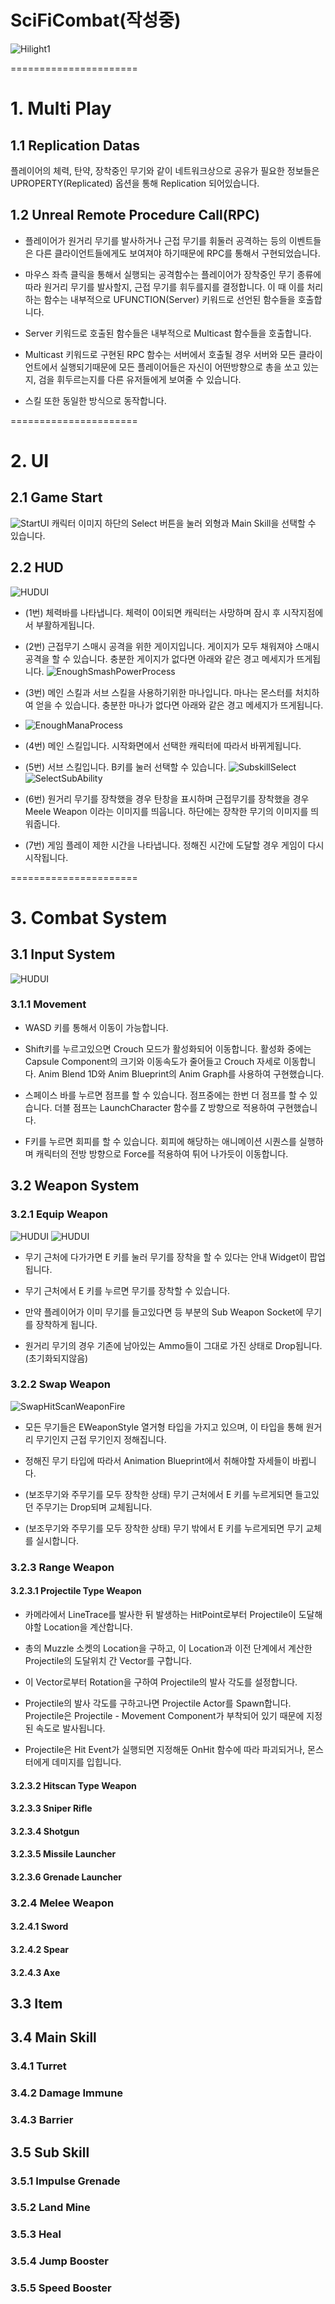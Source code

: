 SciFiCombat(작성중)
======================

![Hilight1](/Gifs/Hilight1.png)

======================

# 1. Multi Play
## 1.1 Replication Datas

플레이어의 체력, 탄약, 장착중인 무기와 같이 네트워크상으로 공유가 필요한 정보들은 UPROPERTY(Replicated) 옵션을 통해 Replication 되어있습니다.

## 1.2 Unreal Remote Procedure Call(RPC)

- 플레이어가 원거리 무기를 발사하거나 근접 무기를 휘둘러 공격하는 등의 이벤트들은 다른 클라이언트들에게도 보여져야 하기때문에 RPC를 통해서 구현되었습니다.

- 마우스 좌측 클릭을 통해서 실행되는 공격함수는 플레이어가 장착중인 무기 종류에 따라 원거리 무기를 발사할지, 근접 무기를 휘두를지를 결정합니다. 이 때 이를 처리하는 함수는 내부적으로 UFUNCTION(Server) 키워드로 선언된 함수들을 호출합니다.

- Server 키워드로 호출된 함수들은 내부적으로 Multicast 함수들을 호출합니다.

- Multicast 키워드로 구현된 RPC 함수는 서버에서 호출될 경우 서버와 모든 클라이언트에서 실행되기때문에 모든 플레이어들은 자신이 어떤방향으로 총을 쏘고 있는지, 검을 휘두르는지를 다른 유저들에게 보여줄 수 있습니다.

- 스킬 또한 동일한 방식으로 동작합니다.


======================

# 2. UI
## 2.1 Game Start

![StartUI](/Gifs/CharacterSelectUI.PNG)
캐릭터 이미지 하단의 Select 버튼을 눌러 외형과 Main Skill을 선택할 수 있습니다.

## 2.2 HUD

![HUDUI](/Gifs/MainHUD_n.PNG)

- (1번) 체력바를 나타냅니다. 체력이 0이되면 캐릭터는 사망하며 잠시 후 시작지점에서 부활하게됩니다.

- (2번) 근접무기 스매시 공격을 위한 게이지입니다. 게이지가 모두 채워져야 스매시 공격을 할 수 있습니다. 충분한 게이지가 없다면 아래와 같은 경고 메세지가 뜨게됩니다.
![EnoughSmashPowerProcess](/Gifs/EnoughSmashPowerProcess.gif)

- (3번) 메인 스킬과 서브 스킬을 사용하기위한 마나입니다. 마나는 몬스터를 처치하여 얻을 수 있습니다. 충분한 마나가 없다면 아래와 같은 경고 메세지가 뜨게됩니다.
- ![EnoughManaProcess](/Gifs/EnoughManaProcess.gif)

- (4번) 메인 스킬입니다. 시작화면에서 선택한 캐릭터에 따라서 바뀌게됩니다.

- (5번) 서브 스킬입니다. B키를 눌러 선택할 수 있습니다.
![SubskillSelect](/Gifs/SubskillSelect.PNG)
![SelectSubAbility](/Gifs/SelectSubAbility.PNG)


- (6번) 원거리 무기를 장착했을 경우 탄창을 표시하며 근접무기를 장착했을 경우 Meele Weapon 이라는 이미지를 띄웁니다. 하단에는 장착한 무기의 이미지를 띄워줍니다.

- (7번) 게임 플레이 제한 시간을 나타냅니다. 정해진 시간에 도달할 경우 게임이 다시 시작됩니다.



======================

# 3. Combat System
## 3.1 Input System

![HUDUI](/Gifs/InputSystem.PNG)

### 3.1.1 Movement

- WASD 키를 통해서 이동이 가능합니다.

- Shift키를 누르고있으면 Crouch 모드가 활성화되어 이동합니다. 활성화 중에는 Capsule Component의 크기와 이동속도가 줄어들고 Crouch 자세로 이동합니다. Anim Blend 1D와 Anim Blueprint의 Anim Graph를 사용하여 구현했습니다.

- 스페이스 바를 누르면 점프를 할 수 있습니다. 점프중에는 한번 더 점프를 할 수 있습니다. 더블 점프는 LaunchCharacter 함수를 Z 방향으로 적용하여 구현했습니다.

- F키를 누르면 회피를 할 수 있습니다. 회피에 해당하는 애니메이션 시퀀스를 실행하며 캐릭터의 전방 방향으로 Force를 적용하여 튀어 나가듯이 이동합니다.


## 3.2 Weapon System

### 3.2.1 Equip Weapon

![HUDUI](/Gifs/EquipWeapon.PNG)
![HUDUI](/Gifs/EquipSubWeapon.PNG)

- 무기 근처에 다가가면 E 키를 눌러 무기를 장착을 할 수 있다는 안내 Widget이 팝업됩니다.

- 무기 근처에서 E 키를 누르면 무기를 장착할 수 있습니다.

- 만약 플레이어가 이미 무기를 들고있다면 등 부분의 Sub Weapon Socket에 무기를 장착하게 됩니다.

- 원거리 무기의 경우 기존에 남아있는 Ammo들이 그대로 가진 상태로 Drop됩니다.(초기화되지않음)

### 3.2.2 Swap Weapon

![SwapHitScanWeaponFire](/Gifs/SwapHitScanWeaponFire.PNG)

- 모든 무기들은 EWeaponStyle 열거형 타입을 가지고 있으며, 이 타입을 통해 원거리 무기인지 근접 무기인지 정해집니다.

- 정해진 무기 타입에 따라서 Animation Blueprint에서 취해야할 자세들이 바뀝니다.

- (보조무기와 주무기를 모두 장착한 상태) 무기 근처에서 E 키를 누르게되면 들고있던 주무기는 Drop되며 교체됩니다.

- (보조무기와 주무기를 모두 장착한 상태) 무기 밖에서 E 키를 누르게되면 무기 교체를 실시합니다. 


### 3.2.3 Range Weapon

#### 3.2.3.1 Projectile Type Weapon


- 카메라에서 LineTrace를 발사한 뒤 발생하는 HitPoint로부터 Projectile이 도달해야할 Location을 계산합니다.

- 총의 Muzzle 소켓의 Location을 구하고, 이 Location과 이전 단계에서 계산한 Projectile의 도달위치 간 Vector를 구합니다.

- 이 Vector로부터 Rotation을 구하여 Projectile의 발사 각도를 설정합니다.

- Projectile의 발사 각도를 구하고나면 Projectile Actor를 Spawn합니다. Projectile은 Projectile - Movement Component가 부착되어 있기 때문에 지정된 속도로 발사됩니다.

- Projectile은 Hit Event가 실행되면 지정해둔 OnHit 함수에 따라 파괴되거나, 몬스터에게 데미지를 입힙니다.

#### 3.2.3.2 Hitscan Type Weapon

#### 3.2.3.3 Sniper Rifle

#### 3.2.3.4 Shotgun

#### 3.2.3.5 Missile Launcher

#### 3.2.3.6 Grenade Launcher

### 3.2.4 Melee Weapon

#### 3.2.4.1 Sword

#### 3.2.4.2 Spear

#### 3.2.4.3 Axe

## 3.3 Item

## 3.4 Main Skill
### 3.4.1 Turret

### 3.4.2 Damage Immune

### 3.4.3 Barrier

## 3.5 Sub Skill

### 3.5.1 Impulse Grenade

### 3.5.2 Land Mine

### 3.5.3 Heal

### 3.5.4 Jump Booster

### 3.5.5 Speed Booster





